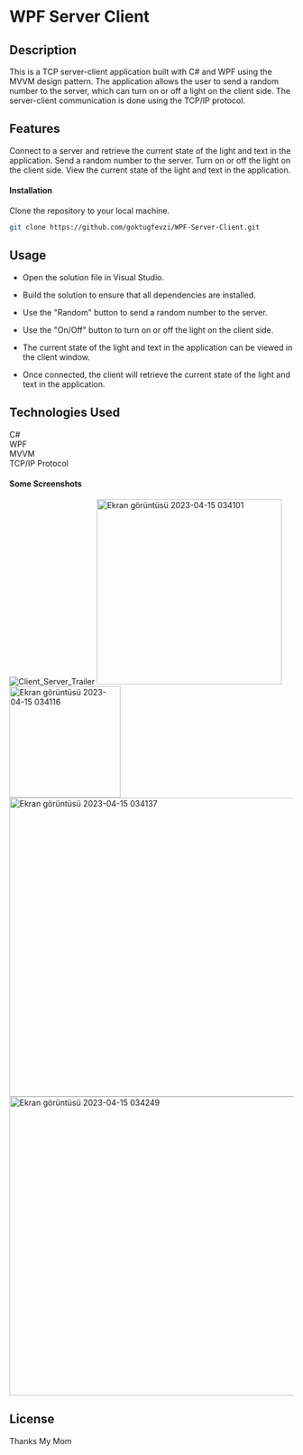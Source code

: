 # WPF Server Client



<p align="center">

</p>

## Description

This is a TCP server-client application built with C# and WPF using the MVVM design pattern. The application allows the user to send a random number to the server, which can turn on or off a light on the client side. The server-client communication is done using the TCP/IP protocol.

## Features

Connect to a server and retrieve the current state of the light and text in the application.
Send a random number to the server.
Turn on or off the light on the client side.
View the current state of the light and text in the application.


#### Installation

Clone the repository to your local machine.</br>
```sh
git clone https://github.com/goktugfevzi/WPF-Server-Client.git
```

## Usage
- Open the solution file in Visual Studio.

- Build the solution to ensure that all dependencies are installed.

- Use the "Random" button to send a random number to the server.

- Use the "On/Off" button to turn on or off the light on the client side.

- The current state of the light and text in the application can be viewed in the client window.

- Once connected, the client will retrieve the current state of the light and text in the application.


## Technologies Used

C#</br>
WPF</br>
MVVM</br>
TCP/IP Protocol</br>

#### Some Screenshots

![Client_Server_Trailer](https://user-images.githubusercontent.com/64567701/232174808-c70f971d-0638-416f-8f72-929fc72e1753.gif)
<img width="328" alt="Ekran görüntüsü 2023-04-15 034101" src="https://user-images.githubusercontent.com/64567701/232174653-630130db-f50a-4548-9d3b-5ba06d99f7ab.png">
<img width="197" alt="Ekran görüntüsü 2023-04-15 034116" src="https://user-images.githubusercontent.com/64567701/232174655-6945cb1f-87f4-4a9e-b317-1388cf523030.png">
<img width="529" alt="Ekran görüntüsü 2023-04-15 034137" src="https://user-images.githubusercontent.com/64567701/232174657-bd168ad4-a278-4b0b-a1f1-183ee567a420.png">
<img width="529" alt="Ekran görüntüsü 2023-04-15 034249" src="https://user-images.githubusercontent.com/64567701/232174660-db0f37f2-b794-4750-b139-bbf021f46aa7.png">


## License
Thanks My Mom
